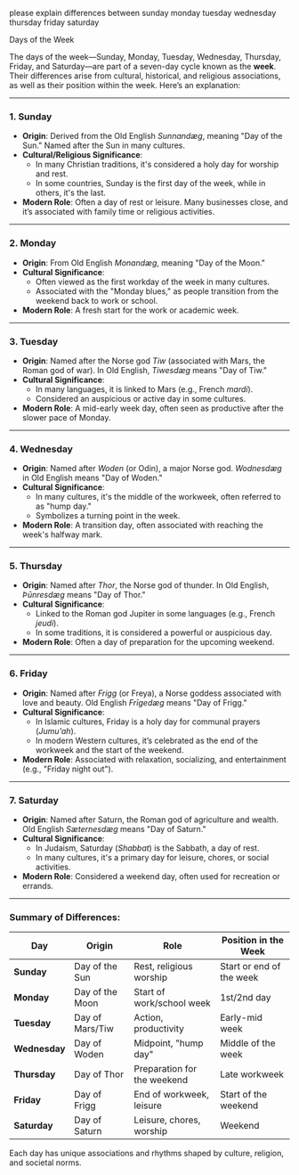 please explain differences between sunday monday tuesday wednesday thursday friday saturday

Days of the Week



The days of the week—Sunday, Monday, Tuesday, Wednesday, Thursday, Friday, and Saturday—are part of a seven-day cycle known as the **week**. Their differences arise from cultural, historical, and religious associations, as well as their position within the week. Here’s an explanation:

---

### 1. **Sunday**
- **Origin**: Derived from the Old English *Sunnandæg*, meaning "Day of the Sun." Named after the Sun in many cultures.
- **Cultural/Religious Significance**:
  - In many Christian traditions, it's considered a holy day for worship and rest.
  - In some countries, Sunday is the first day of the week, while in others, it's the last.
- **Modern Role**: Often a day of rest or leisure. Many businesses close, and it’s associated with family time or religious activities.

---

### 2. **Monday**
- **Origin**: From Old English *Monandæg*, meaning "Day of the Moon."
- **Cultural Significance**:
  - Often viewed as the first workday of the week in many cultures.
  - Associated with the "Monday blues," as people transition from the weekend back to work or school.
- **Modern Role**: A fresh start for the work or academic week.

---

### 3. **Tuesday**
- **Origin**: Named after the Norse god *Tiw* (associated with Mars, the Roman god of war). In Old English, *Tiwesdæg* means "Day of Tiw."
- **Cultural Significance**:
  - In many languages, it is linked to Mars (e.g., French *mardi*).
  - Considered an auspicious or active day in some cultures.
- **Modern Role**: A mid-early week day, often seen as productive after the slower pace of Monday.

---

### 4. **Wednesday**
- **Origin**: Named after *Woden* (or Odin), a major Norse god. *Wodnesdæg* in Old English means "Day of Woden."
- **Cultural Significance**:
  - In many cultures, it's the middle of the workweek, often referred to as "hump day."
  - Symbolizes a turning point in the week.
- **Modern Role**: A transition day, often associated with reaching the week's halfway mark.

---

### 5. **Thursday**
- **Origin**: Named after *Thor*, the Norse god of thunder. In Old English, *Þūnresdæg* means "Day of Thor."
- **Cultural Significance**:
  - Linked to the Roman god Jupiter in some languages (e.g., French *jeudi*).
  - In some traditions, it is considered a powerful or auspicious day.
- **Modern Role**: Often a day of preparation for the upcoming weekend.

---

### 6. **Friday**
- **Origin**: Named after *Frigg* (or Freya), a Norse goddess associated with love and beauty. Old English *Frīgedæg* means "Day of Frigg."
- **Cultural Significance**:
  - In Islamic cultures, Friday is a holy day for communal prayers (*Jumu'ah*).
  - In modern Western cultures, it’s celebrated as the end of the workweek and the start of the weekend.
- **Modern Role**: Associated with relaxation, socializing, and entertainment (e.g., "Friday night out").

---

### 7. **Saturday**
- **Origin**: Named after Saturn, the Roman god of agriculture and wealth. Old English *Sæternesdæg* means "Day of Saturn."
- **Cultural Significance**:
  - In Judaism, Saturday (*Shabbat*) is the Sabbath, a day of rest.
  - In many cultures, it's a primary day for leisure, chores, or social activities.
- **Modern Role**: Considered a weekend day, often used for recreation or errands.

---

### Summary of Differences:
| **Day**       | **Origin**       | **Role**                      | **Position in the Week**        |
|----------------|------------------|-------------------------------|----------------------------------|
| **Sunday**     | Day of the Sun   | Rest, religious worship       | Start or end of the week         |
| **Monday**     | Day of the Moon  | Start of work/school week     | 1st/2nd day                     |
| **Tuesday**    | Day of Mars/Tiw  | Action, productivity          | Early-mid week                  |
| **Wednesday**  | Day of Woden     | Midpoint, "hump day"          | Middle of the week              |
| **Thursday**   | Day of Thor      | Preparation for the weekend   | Late workweek                   |
| **Friday**     | Day of Frigg     | End of workweek, leisure      | Start of the weekend            |
| **Saturday**   | Day of Saturn    | Leisure, chores, worship      | Weekend                         |

Each day has unique associations and rhythms shaped by culture, religion, and societal norms.
